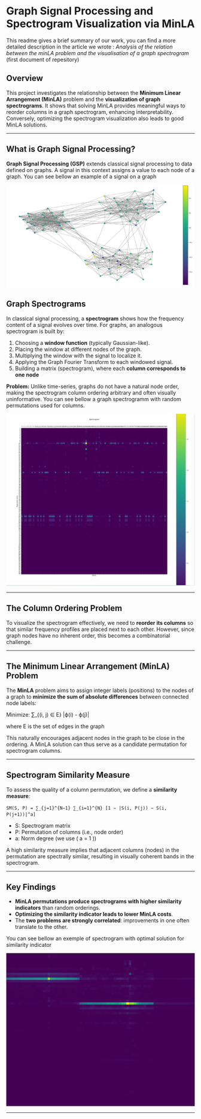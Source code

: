 # Graph Signal Processing and Spectrogram Visualization via MinLA

This readme gives a brief summary of our work, you can find a more detailed description in the article we wrote : *Analysis of the relation between the minLA problem and the
 visualisation of a graph spectrogram* (first document of repesitory)

## Overview

This project investigates the relationship between the **Minimum Linear Arrangement (MinLA)** problem and the **visualization of graph spectrograms**. It shows that solving MinLA provides meaningful ways to reorder columns in a graph spectrogram, enhancing interpretability. Conversely, optimizing the spectrogram visualization also leads to good MinLA solutions.

---

## What is Graph Signal Processing?

**Graph Signal Processing (GSP)** extends classical signal processing to data defined on graphs. A signal in this context assigns a value to each node of a graph. You can see bellow an example of a signal on a graph

![Signal on a graph](signal_on_graph.png "Example of a signal on a graph")

## Graph Spectrograms

In classical signal processing, a **spectrogram** shows how the frequency content of a signal evolves over time. For graphs, an analogous spectrogram is built by:

1. Choosing a **window function** (typically Gaussian-like).
2. Placing the window at different nodes of the graph.
3. Multiplying the window with the signal to localize it.
4. Applying the Graph Fourier Transform to each windowed signal.
5. Building a matrix (spectrogram), where each **column corresponds to one node**

**Problem:** Unlike time-series, graphs do not have a natural node order, making the spectrogram column ordering arbitrary and often visually uninformative. You can see bellow a graph spectrogramm with random permutations used for columns.

![spect](spectrogram.PNG)

---

## The Column Ordering Problem

To visualize the spectrogram effectively, we need to **reorder its columns** so that similar frequency profiles are placed next to each other. However, since graph nodes have no inherent order, this becomes a combinatorial challenge.

---

## The Minimum Linear Arrangement (MinLA) Problem

The **MinLA** problem aims to assign integer labels (positions) to the nodes of a graph to **minimize the sum of absolute differences** between connected node labels:

Minimize: ∑_{(i, j) ∈ E} |ϕ(i) - ϕ(j)|

where E is the set of edges in the graph

This naturally encourages adjacent nodes in the graph to be close in the ordering. A MinLA solution can thus serve as a candidate permutation for spectrogram columns.

---

## Spectrogram Similarity Measure

To assess the quality of a column permutation, we define a **similarity measure**:

`SM(S, P) = ∑_{j=1}^{N−1} ∑_{i=1}^{N} [1 − |S(i, P(j)) − S(i, P(j+1))|^a]`

- S: Spectrogram matrix  
- P: Permutation of columns (i.e., node order)  
- a: Norm degree (we use \( a = 1 \))  

A high similarity measure implies that adjacent columns (nodes) in the permutation are spectrally similar, resulting in visually coherent bands in the spectrogram.

---

## Key Findings

- **MinLA permutations produce spectrograms with higher similarity indicators** than random orderings.
- **Optimizing the similarity indicator leads to lower MinLA costs**.
- The **two problems are strongly correlated**: improvements in one often translate to the other.

You can see bellow an exemple of spectrogram with optimal solution for similarity indicator 

![best](spectrogram_best_perm_similarity.PNG)

---
